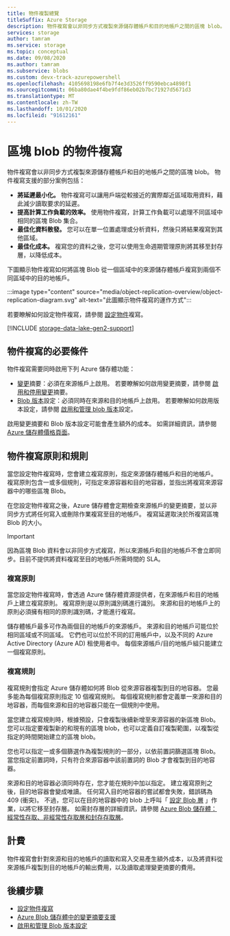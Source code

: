 ```yaml
---
title: 物件複製總覽
titleSuffix: Azure Storage
description: 物件複寫會以非同步方式複製來源儲存體帳戶和目的地帳戶之間的區塊 blob。 使用物件複寫可將讀取要求的延遲降到最低，以提高計算工作負載的效率、最佳化資料散發，並將成本降至最低。
services: storage
author: tamram
ms.service: storage
ms.topic: conceptual
ms.date: 09/08/2020
ms.author: tamram
ms.subservice: blobs
ms.custom: devx-track-azurepowershell
ms.openlocfilehash: 4105698198e6fb7f4e3d3526ff9590ebca4898f1
ms.sourcegitcommit: 06ba80dae4f4be9fdf86eb02b7bc71927d5671d3
ms.translationtype: MT
ms.contentlocale: zh-TW
ms.lasthandoff: 10/01/2020
ms.locfileid: "91612161"
---
```

# <a name="object-replication-for-block-blobs"></a>區塊 blob 的物件複寫

物件複寫會以非同步方式複製來源儲存體帳戶和目的地帳戶之間的區塊 blob。 物件複寫支援的部分案例包括：

- **將延遲最小化。** 物件複寫可以讓用戶端從較接近的實際鄰近區域取用資料，藉此減少讀取要求的延遲。
- **提高計算工作負載的效率。** 使用物件複寫，計算工作負載可以處理不同區域中相同的區塊 Blob 集合。
- **最佳化資料散發。** 您可以在單一位置處理或分析資料，然後只將結果複寫到其他區域。
- **最佳化成本。** 複寫您的資料之後，您可以使用生命週期管理原則將其移至封存層，以降低成本。

下圖顯示物件複寫如何將區塊 Blob 從一個區域中的來源儲存體帳戶複寫到兩個不同區域中的目的地帳戶。

:::image type="content" source="media/object-replication-overview/object-replication-diagram.svg" alt-text="此圖顯示物件複寫的運作方式":::

若要瞭解如何設定物件複寫，請參閱 [設定物件](object-replication-configure.md)複寫。

[!INCLUDE [storage-data-lake-gen2-support](../../../includes/storage-data-lake-gen2-support.md)]

## <a name="prerequisites-for-object-replication"></a>物件複寫的必要條件

物件複寫需要同時啟用下列 Azure 儲存體功能：

- [變更](storage-blob-change-feed.md)摘要：必須在來源帳戶上啟用。 若要瞭解如何啟用變更摘要，請參閱 [啟用和停用變更](storage-blob-change-feed.md#enable-and-disable-the-change-feed)摘要。
- [Blob 版本](versioning-overview.md)設定：必須同時在來源和目的地帳戶上啟用。 若要瞭解如何啟用版本設定，請參閱 [啟用和管理 blob 版本](versioning-enable.md)設定。

啟用變更摘要和 Blob 版本設定可能會產生額外的成本。 如需詳細資訊，請參閱 [Azure 儲存體價格頁面](https://azure.microsoft.com/pricing/details/storage/)。

## <a name="object-replication-policies-and-rules"></a>物件複寫原則和規則

當您設定物件複寫時，您會建立複寫原則，指定來源儲存體帳戶和目的地帳戶。 複寫原則包含一或多個規則，可指定來源容器和目的地容器，並指出將複寫來源容器中的哪些區塊 Blob。

在您設定物件複寫之後，Azure 儲存體會定期檢查來源帳戶的變更摘要，並以非同步方式將任何寫入或刪除作業複寫至目的地帳戶。 複寫延遲取決於所複寫區塊 Blob 的大小。

> [!IMPORTANT]
> 因為區塊 Blob 資料會以非同步方式複寫，所以來源帳戶和目的地帳戶不會立即同步。目前不提供將資料複寫至目的地帳戶所需時間的 SLA。

### <a name="replication-policies"></a>複寫原則

當您設定物件複寫時，會透過 Azure 儲存體資源提供者，在來源帳戶和目的地帳戶上建立複寫原則。 複寫原則是以原則識別碼進行識別。 來源和目的地帳戶上的原則必須擁有相同的原則識別碼，才能進行複寫。

儲存體帳戶最多可作為兩個目的地帳戶的來源帳戶。 來源和目的地帳戶可能位於相同區域或不同區域。 它們也可以位於不同的訂用帳戶中，以及不同的 Azure Active Directory (Azure AD) 租使用者中。 每個來源帳戶/目的地帳戶組只能建立一個複寫原則。

### <a name="replication-rules"></a>複寫規則

複寫規則會指定 Azure 儲存體如何將 Blob 從來源容器複製到目的地容器。 您最多能為每個複寫原則指定 10 個複寫規則。 每個複寫規則都會定義單一來源和目的地容器，而每個來源和目的地容器只能在一個規則中使用。

當您建立複寫規則時，根據預設，只會複製後續新增至來源容器的新區塊 Blob。 您可以指定要複製新的和現有的區塊 blob，也可以定義自訂複製範圍，以複製從指定的時間開始建立的區塊 blob。

您也可以指定一或多個篩選作為複製規則的一部分，以依前置詞篩選區塊 Blob。 當您指定前置詞時，只有符合來源容器中該前置詞的 Blob 才會複製到目的地容器。

來源和目的地容器必須同時存在，您才能在規則中加以指定。 建立複寫原則之後，目的地容器會變成唯讀。 任何寫入目的地容器的嘗試都會失敗，錯誤碼為 409 (衝突)。 不過，您可以在目的地容器中的 blob 上呼叫「 [設定 Blob 層](/rest/api/storageservices/set-blob-tier) 」作業，以將它移至封存層。 如需封存層的詳細資訊，請參閱 [Azure Blob 儲存體：經常性存取、非經常性存取層和封存存取層](storage-blob-storage-tiers.md#archive-access-tier)。

## <a name="billing"></a>計費

物件複寫會針對來源和目的地帳戶的讀取和寫入交易產生額外成本，以及將資料從來源帳戶複製到目的地帳戶的輸出費用，以及讀取處理變更摘要的費用。

## <a name="next-steps"></a>後續步驟

- [設定物件複寫](object-replication-configure.md)
- [Azure Blob 儲存體中的變更摘要支援](storage-blob-change-feed.md)
- [啟用和管理 Blob 版本設定](versioning-enable.md)
